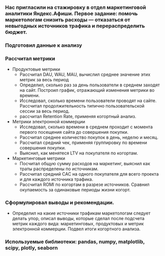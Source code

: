 ### Нас пригласили на стажировку в отдел маркетинговой аналитики Яндекс.Афиши. Первое задание: помочь маркетологам снизить расходы — отказаться от невыгодных источников трафика и перераспределить бюджет.
### Подготовил данные к анализу
### Рассчитал метрики
- Продуктовые метрики
  - Рассчитал DAU, WAU, MAU, вычислил среднее значение этих метрик за весь период
  - Определил, сколько раз за день пользователи в среднем заходят на сайт. Построил график, отражающий изменения метрики во времени.
  - Исследовал, сколько времени пользователи проводят на сайте. Рассчитал продолжительность типично пользовательской сессии за весь период.
  - рассчитал Retention Rate, применяя когортный анализ.
- Метрики электронной коммерции
  - Исследовал, сколько времени в среднем проходит с момента первого посещения сайта до совершения покупки.
  - Рассчитал среднее количество покупок в день, неделю и месяц.
  - Рассчитал средний чек, применяя группировку по времени совершения покупки.
  - Выяснил, как менятеся LTV на покупателя по когортам.
- Маркетинговые метрики
  - Посчитал общую сумму расходов на маркетинг, выяснил как траты распределены по источникам.
  - Рассчитал средний CAC на одного покупателя для всего проекта и для каждого источника трафика.
  - Рассчитал ROMI по когортам в разрезе источников. Сравнил окупаемость за одинаковые периоды жизни когорт.
### Сформулировал выводы и рекомендации.
  - Определил на какие источники трафикам маркетологам следует делать упор, описал выводы, которые сделал после подсчета метрик каждого вида: маркетинговых, продуктовых и метрик электронной коммерции. Подвел итоги когортного анализа.

### Используемые библиотеки: pandas, numpy, matplotlib, scipy, plotly, seaborn
